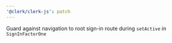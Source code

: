 ```yaml
---
'@clerk/clerk-js': patch
---
```


Guard against navigation to root sign-in route during `setActive` in `SignInFactorOne`
